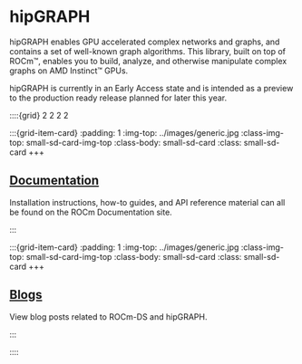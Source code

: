 # hipGRAPH

hipGRAPH enables GPU accelerated complex networks and graphs, and contains a set of well-known graph
algorithms. This library, built on top of ROCm™, enables you to build, analyze, and otherwise manipulate
complex graphs on AMD Instinct™ GPUs.

hipGRAPH is currently in an Early Access state and is intended as a preview to the production ready release
planned for later this year.

::::{grid} 2 2 2 2

:::{grid-item-card}
:padding: 1
:img-top: ../images/generic.jpg
:class-img-top: small-sd-card-img-top
:class-body: small-sd-card
:class: small-sd-card
+++
<a href="https://rocm.docs.amd.com/projects/hipGRAPH/en/latest/" class="card-header-link">
  <h2 class="card-header">Documentation</h2>
</a>
<p class="paragraph"> Installation instructions, how-to guides, and API reference material can all be found on the ROCm Documentation site.
</p>
:::

:::{grid-item-card}
:padding: 1
:img-top: ../images/generic.jpg
:class-img-top: small-sd-card-img-top
:class-body: small-sd-card
:class: small-sd-card
+++
<a href=./ROCmDS-Blogs.html class="card-header-link">
  <h2 class="card-header">Blogs</h2>
</a>
<p class="paragraph"> View blog posts related to ROCm-DS and hipGRAPH.
</p>
:::

::::
